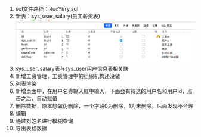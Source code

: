 1. sql文件路径：RuoYi/ry.sql
2. 新表：sys_user_salary(员工薪资表)
![binaryTree](https://github.com/12138-java/rouyi-springboot/blob/master/README_PICTURE/QQ20201125-152101.png "binaryTree")
3. sys_user_salary表与sys_user用户信息表相关联
4. 新增工资管理，工资管理中的组织机构还没做
5. 列表渲染
6. 新增页面中，在用户名称输入框中输入，下面会有待选的用户名和用户id，点击之后，自动赋值
7. 删除数据，原本想做伪删除，一个字段0为删除，1为未删除，后面发现不合理
8. 编辑
9. 通过对姓名进行模糊查询
10. 导出表格数据